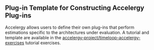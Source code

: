 Plug-in Template for Constructing Accelergy Plug-ins
--------------------------------------------------------

Accelergy allows users to define their own plug-ins that perform estimations
specific to the architectures under evaluation. A tutorial and template are
available in the
[accelergy-project/timeloop-accelergy-exercises](https://github.com/Accelergy-Project/timeloop-accelergy-exercises/tree/master/workspace/tutorial_exercises/05_creating_accelergy_plug_ins)
tutorial exercises.
